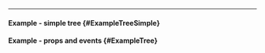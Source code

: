 ___

#### Example - simple tree {#ExampleTreeSimple}

<example name="ExampleTreeSimple"></example>

#### Example - props and events {#ExampleTree}

<example name="ExampleTree"></example>
